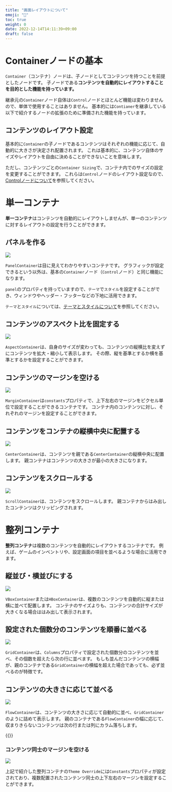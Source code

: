 ```yaml
---
title: "画面レイアウトについて"
emoji: "📐"
toc: true
weight: 0
date: 2022-12-14T14:11:39+09:00
draft: false
---
```


# Containerノードの基本

`Container`（コンテナ）ノードは、子ノードとしてコンテンツを持つことを前提としたノードです。
子ノードである**コンテンツを自動的にレイアウトすることを目的とした機能を持っています。**

継承元の`Container`ノード自体は`Control`ノードとほとんど機能は変わりませんので、単体で使用することはありません。
基本的には`Contianer`を継承している以下で紹介するノードの拡張のために準備された機能を持っています。

## コンテンツのレイアウト設定

基本的に`Container`の子ノードであるコンテンツはそれぞれの機能に応じて、自動的に大きさが決定され配置されます。
これは基本的に、コンテンツ自体のサイズやレイアウトを自由に決めることができないことを意味します。

ただし、コンテンツごとの`Container Sizing`で、コンテナ内でのサイズの設定を変更することができます。
これらは`Control`ノードのレイアウト設定なので、[Controlノードについて](/reference/gui関連/controlノードについて)を参照してください。

# 単一コンテナ

**単一コンテナ**はコンテンツを自動的にレイアウトしませんが、単一のコンテンツに対するレイアウトの設定を行うことができます。

## パネルを作る

![](img/2022-12-15-11-43-55.png)

`PanelContainer`は目に見えてわかりやすいコンテナです。
グラフィックが設定できるという以外は、基本の`Container`ノード（`Control`ノード）と同じ機能になります。

`panel`のプロパティを持っていますので、`テーマ`で`スタイル`を設定することができ、ウィンドウやヘッダー・フッターなどの下地に活用できます。

`テーマ`と`スタイル`については、[テーマとスタイルについて](/reference/gui関連/テーマとスタイルについて)を参照してください。


## コンテンツのアスペクト比を固定する

![](img/2022-12-15-11-07-41.png)

`AspectContainer`は、自身のサイズが変わっても、コンテンツの縦横比を変えずにコンテンツを拡大・縮小して表示します。
その際、縦を基準とするか横を基準とするかを設定することができます。

## コンテンツのマージンを空ける

![](img/2022-12-15-11-14-10.png)

`MarginContainer`は`constants`プロパティで、上下左右のマージンをピクセル単位で設定することができるコンテナです。
コンテナ内のコンテンツに対し、それぞれのマージンを設定することができます。

## コンテンツをコンテナの縦横中央に配置する

![](img/2022-12-15-11-15-48.png)

`CenterContainer`は、コンテンツを親である`CenterContainer`の縦横中央に配置します。
親コンテナはコンテンツの大きさが最小の大きさになります。

## コンテンツをスクロールする

![](img/2022-12-15-18-29-04.png)

`ScrollContainer`は、コンテンツをスクロールします。
親コンテナからはみ出したコンテンツはクリッピングされます。

# 整列コンテナ

**整列コンテナ**は複数のコンテンツを自動的にレイアウトするコンテナです。
例えば、ゲームのインベントリや、設定画面の項目を並べるような場合に活用できます。


## 縦並び・横並びにする

![](img/2022-12-15-11-20-32.png)

`VBoxContainer`または`HBoxContainer`は、複数のコンテンツを自動的に縦または横に並べて配置します。
コンテナのサイズよりも、コンテンツの合計サイズが大きくなる場合ははみ出して表示されます。

## 設定された個数分のコンテンツを順番に並べる

![](img/2022-12-15-11-26-08.png)

`GridContainer`は、`Columns`プロパティで設定された個数分のコンテンツを並べ、その個数を超えたら次の行に並べます。
もしも並んだコンテンツの横幅が、親のコンテナである`GridContainer`の横幅を超えた場合であっても、必ず並べるのが特徴です。

## コンテンツの大きさに応じて並べる

![](img/2022-12-15-11-29-43.png)

`FlowContainer`は、コンテンツの大きさに応じて自動的に並べ、`GridContainer`のように詰めて表示します。
親のコンテナである`FlowContainer`の幅に応じて、収まりきらないコンテンツは次の行または列にカラム落ちします。

{{<tweet user="Hendrik_Brucker" id="1483586477913260033">}}

### コンテンツ同士のマージンを空ける

![](img/2022-12-15-11-36-12.png)

上記で紹介した整列コンテナの`Theme Override`には`Constants`プロパティが設定されており、複数配置されたコンテンツ同士の上下左右のマージンを設定することができます。